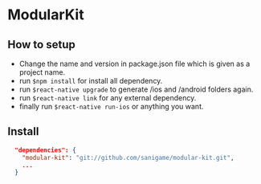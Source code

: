 # ModularKit

## How to setup

- Change the name and version in package.json file which is given as a project name.
- run ```$npm install``` for install all dependency.
- run ```$react-native upgrade``` to generate /ios and /android folders again.
- run ```$react-native link``` for any external dependency.
- finally run ```$react-native run-ios``` or anything you want.

## Install

```json
  "dependencies": {
    "modular-kit": "git://github.com/sanigame/modular-kit.git",
    ...
  }
```
